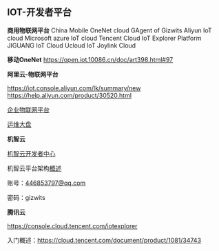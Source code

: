 ## IOT-开发者平台

**商用物联网平台**
China Mobile OneNet cloud
GAgent of Gizwits
Aliyun IoT cloud
Microsoft azure IoT cloud
Tencent Cloud IoT Explorer Platform
JIGUANG IoT Cloud
Ucloud IoT
Joylink Cloud



**移动OneNet**
https://open.iot.10086.cn/doc/art398.html#97



**阿里云-物联网平台**

https://iot.console.aliyun.com/lk/summary/new
https://help.aliyun.com/product/30520.html

[企业物联网平台](https://www.aliyun.com/product/iot/iot_instc_public_cn?spm=a2c4g.11186623.2.14.56833091Mbc6XB)

[运维大盘](https://help.aliyun.com/document_detail/124310.html?spm=a2c4g.11174283.2.37.3a8b1668coN1jS)



**机智云**

[机智云开发者中心](https://dev.gizwits.com/zh-cn/developer/product/)

机智云平台架构[概述](http://docs.gizwits.com/zh-cn/overview/overview.html)

账号：446853797@qq.com

密码：gizwits



**腾讯云**

https://console.cloud.tencent.com/iotexplorer

入门概述：https://cloud.tencent.com/document/product/1081/34743